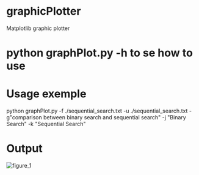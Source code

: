 # graphicPlotter
Matplotlib graphic plotter 

# python graphPlot.py -h to se how to use 
   
# Usage exemple 

 python graphPlot.py -f ./sequential_search.txt  -u ./sequential_search.txt  -g"comparison between binary search and sequential search" -j "Binary Search"  -k "Sequential Search"

# Output
 
![figure_1](https://user-images.githubusercontent.com/33808846/53364915-a1ed5b00-391e-11e9-9058-f5b57bbf56a4.png)
